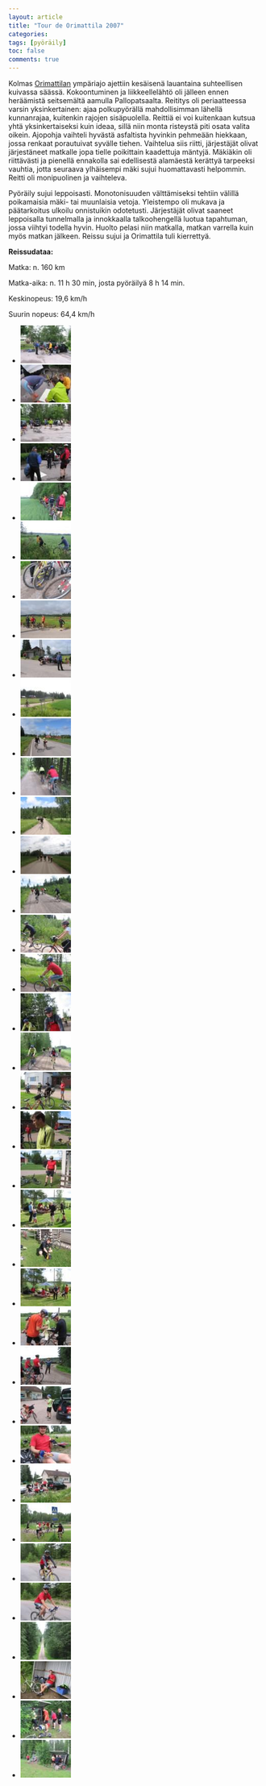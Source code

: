 ```yaml
---
layout: article
title: "Tour de Orimattila 2007"
categories:
tags: [pyöräily]
toc: false
comments: true
---
```


Kolmas
[Orimattilan](http://www.orimattila.fi/showpage.php?pageid=555&menu=1&varar=200&varsub=400) ympäriajo
ajettiin kesäisenä lauantaina suhteellisen kuivassa säässä.
Kokoontuminen ja liikkeellelähtö oli jälleen ennen heräämistä
seitsemältä aamulla Pallopatsaalta. Reititys oli periaatteessa varsin
yksinkertainen: ajaa polkupyörällä mahdollisimman lähellä kunnanrajaa,
kuitenkin rajojen sisäpuolella. Reittiä ei voi kuitenkaan kutsua yhtä
yksinkertaiseksi kuin ideaa, sillä niin monta risteystä piti osata
valita oikein. Ajopohja vaihteli hyvästä asfaltista hyvinkin pehmeään
hiekkaan, jossa renkaat porautuivat syvälle tiehen. Vaihtelua siis
riitti, järjestäjät olivat järjestäneet matkalle jopa tielle poikittain
kaadettuja mäntyjä. Mäkiäkin oli riittävästi ja pienellä ennakolla sai
edellisestä alamäestä kerättyä tarpeeksi vauhtia, jotta seuraava
ylhäisempi mäki sujui huomattavasti helpommin. Reitti oli monipuolinen
ja vaihteleva.

Pyöräily sujui leppoisasti. Monotonisuuden välttämiseksi tehtiin välillä
poikamaisia mäki- tai muunlaisia vetoja. Yleistempo oli mukava ja
päätarkoitus ulkoilu onnistuikin odotetusti. Järjestäjät olivat saaneet
leppoisalla tunnelmalla ja innokkaalla talkoohengellä luotua tapahtuman,
jossa viihtyi todella hyvin. Huolto pelasi niin matkalla, matkan
varrella kuin myös matkan jälkeen. Reissu sujui ja Orimattila tuli
kierrettyä.

**Reissudataa:**

Matka: n. 160 km

Matka-aika: n. 11 h 30 min, josta pyöräilyä 8 h 14 min.

Keskinopeus: 19,6 km/h

Suurin nopeus: 64,4 km/h

<div class="th-grid image-gallery" markdown="1">

- [![](/images/tour-de-orimattila-2007/Thumbnails/Tour%20de%20Ola%20002.jpg)](/images/tour-de-orimattila-2007/Tour%20de%20Ola%20002.jpg)
- [![](/images/tour-de-orimattila-2007/Thumbnails/Tour%20de%20Ola%20003.jpg)](/images/tour-de-orimattila-2007/Tour%20de%20Ola%20003.jpg)
- [![](/images/tour-de-orimattila-2007/Thumbnails/Tour%20de%20Ola%20008.jpg)](/images/tour-de-orimattila-2007/Tour%20de%20Ola%20008.jpg)
- [![](/images/tour-de-orimattila-2007/Thumbnails/Tour%20de%20Ola%20010.jpg)](/images/tour-de-orimattila-2007/Tour%20de%20Ola%20010.jpg)
- [![](/images/tour-de-orimattila-2007/Thumbnails/Tour%20de%20Ola%20011.jpg)](/images/tour-de-orimattila-2007/Tour%20de%20Ola%20011.jpg)
- [![](/images/tour-de-orimattila-2007/Thumbnails/Tour%20de%20Ola%20012.jpg)](/images/tour-de-orimattila-2007/Tour%20de%20Ola%20012.jpg)
- [![](/images/tour-de-orimattila-2007/Thumbnails/Tour%20de%20Ola%20013.jpg)](/images/tour-de-orimattila-2007/Tour%20de%20Ola%20013.jpg)
- [![](/images/tour-de-orimattila-2007/Thumbnails/Tour%20de%20Ola%20015.jpg)](/images/tour-de-orimattila-2007/Tour%20de%20Ola%20015.jpg)
- [![](/images/tour-de-orimattila-2007/Thumbnails/Tour%20de%20Ola%20016.jpg)](/images/tour-de-orimattila-2007/Tour%20de%20Ola%20016.jpg)
- [![](/images/tour-de-orimattila-2007/Thumbnails/Tour%20de%20Ola%20018.jpg)](/images/tour-de-orimattila-2007/Tour%20de%20Ola%20018.jpg)
- [![](/images/tour-de-orimattila-2007/Thumbnails/Tour%20de%20Ola%20021.jpg)](/images/tour-de-orimattila-2007/Tour%20de%20Ola%20021.jpg)
- [![](/images/tour-de-orimattila-2007/Thumbnails/Tour%20de%20Ola%20022.jpg)](/images/tour-de-orimattila-2007/Tour%20de%20Ola%20022.jpg)
- [![](/images/tour-de-orimattila-2007/Thumbnails/Tour%20de%20Ola%20024.jpg)](/images/tour-de-orimattila-2007/Tour%20de%20Ola%20024.jpg)
- [![](/images/tour-de-orimattila-2007/Thumbnails/Tour%20de%20Ola%20027.jpg)](/images/tour-de-orimattila-2007/Tour%20de%20Ola%20027.jpg)
- [![](/images/tour-de-orimattila-2007/Thumbnails/Tour%20de%20Ola%20029.jpg)](/images/tour-de-orimattila-2007/Tour%20de%20Ola%20029.jpg)
- [![](/images/tour-de-orimattila-2007/Thumbnails/Tour%20de%20Ola%20031.jpg)](/images/tour-de-orimattila-2007/Tour%20de%20Ola%20031.jpg)
- [![](/images/tour-de-orimattila-2007/Thumbnails/Tour%20de%20Ola%20033.jpg)](/images/tour-de-orimattila-2007/Tour%20de%20Ola%20033.jpg)
- [![](/images/tour-de-orimattila-2007/Thumbnails/Tour%20de%20Ola%20034.jpg)](/images/tour-de-orimattila-2007/Tour%20de%20Ola%20034.jpg)
- [![](/images/tour-de-orimattila-2007/Thumbnails/Tour%20de%20Ola%20036.jpg)](/images/tour-de-orimattila-2007/Tour%20de%20Ola%20036.jpg)
- [![](/images/tour-de-orimattila-2007/Thumbnails/Tour%20de%20Ola%20039.jpg)](/images/tour-de-orimattila-2007/Tour%20de%20Ola%20039.jpg)
- [![](/images/tour-de-orimattila-2007/Thumbnails/Tour%20de%20Ola%20040.jpg)](/images/tour-de-orimattila-2007/Tour%20de%20Ola%20040.jpg)
- [![](/images/tour-de-orimattila-2007/Thumbnails/Tour%20de%20Ola%20041.jpg)](/images/tour-de-orimattila-2007/Tour%20de%20Ola%20041.jpg)
- [![](/images/tour-de-orimattila-2007/Thumbnails/Tour%20de%20Ola%20042.jpg)](/images/tour-de-orimattila-2007/Tour%20de%20Ola%20042.jpg)
- [![](/images/tour-de-orimattila-2007/Thumbnails/Tour%20de%20Ola%20043.jpg)](/images/tour-de-orimattila-2007/Tour%20de%20Ola%20043.jpg)
- [![](/images/tour-de-orimattila-2007/Thumbnails/Tour%20de%20Ola%20045.jpg)](/images/tour-de-orimattila-2007/Tour%20de%20Ola%20045.jpg)
- [![](/images/tour-de-orimattila-2007/Thumbnails/Tour%20de%20Ola%20046.jpg)](/images/tour-de-orimattila-2007/Tour%20de%20Ola%20046.jpg)
- [![](/images/tour-de-orimattila-2007/Thumbnails/Tour%20de%20Ola%20049.jpg)](/images/tour-de-orimattila-2007/Tour%20de%20Ola%20049.jpg)
- [![](/images/tour-de-orimattila-2007/Thumbnails/Tour%20de%20Ola%20054.jpg)](/images/tour-de-orimattila-2007/Tour%20de%20Ola%20054.jpg)
- [![](/images/tour-de-orimattila-2007/Thumbnails/Tour%20de%20Ola%20055.jpg)](/images/tour-de-orimattila-2007/Tour%20de%20Ola%20055.jpg)
- [![](/images/tour-de-orimattila-2007/Thumbnails/Tour%20de%20Ola%20057.jpg)](/images/tour-de-orimattila-2007/Tour%20de%20Ola%20057.jpg)
- [![](/images/tour-de-orimattila-2007/Thumbnails/Tour%20de%20Ola%20059.jpg)](/images/tour-de-orimattila-2007/Tour%20de%20Ola%20059.jpg)
- [![](/images/tour-de-orimattila-2007/Thumbnails/Tour%20de%20Ola%20064.jpg)](/images/tour-de-orimattila-2007/Tour%20de%20Ola%20064.jpg)
- [![](/images/tour-de-orimattila-2007/Thumbnails/Tour%20de%20Ola%20065.jpg)](/images/tour-de-orimattila-2007/Tour%20de%20Ola%20065.jpg)
- [![](/images/tour-de-orimattila-2007/Thumbnails/Tour%20de%20Ola%20068.jpg)](/images/tour-de-orimattila-2007/Tour%20de%20Ola%20068.jpg)
- [![](/images/tour-de-orimattila-2007/Thumbnails/Tour%20de%20Ola%20072.jpg)](/images/tour-de-orimattila-2007/Tour%20de%20Ola%20072.jpg)
- [![](/images/tour-de-orimattila-2007/Thumbnails/Tour%20de%20Ola%20073.jpg)](/images/tour-de-orimattila-2007/Tour%20de%20Ola%20073.jpg)
- [![](/images/tour-de-orimattila-2007/Thumbnails/Tour%20de%20Ola%20074.jpg)](/images/tour-de-orimattila-2007/Tour%20de%20Ola%20074.jpg)

</div>
